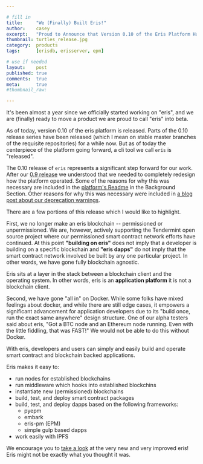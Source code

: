 ```yaml
---

# fill in
title:     "We (Finally) Built Eris!"
author:    casey
excerpt:   "Proud to Announce that Version 0.10 of the Eris Platform Has Been Released."
thumbnail: turtles_release.jpg
category:  products
tags:      [erisdb, erisserver, epm]

# use if needed
layout:    post
published: true
comments:  true
meta:      true
#thumbnail_raw:

---
```


It's been almost a year since we officially started working on "eris", and we are (finally) ready to move a product we are proud to call "eris" into beta.

As of today, version 0.10 of the eris platform is released. Parts of the 0.10 release series have been released (which I mean on stable master branches of the requisite repositories) for a while now. But as of today the centerpiece of the platform going forward, a cli tool we call `eris` is "released".

The 0.10 release of `eris` represents a significant step forward for our work. After our [0.9 release](https://blog.erisindustries.com/products/2015/05/27/v09-release/) we understood that we needed to completely redesign how the platform operated. Some of the reasons for why this was necessary are included in the [platform's Readme](https://docs.erisindustries.com/documentation/eris-cli/) in the Background Section. Other reasons for why this was necessary were included in [a blog post about our deprecation warnings](https://blog.erisindustries.com/products/2015/08/09/deprecation-warnings/).

There are a few portions of this release which I would like to highlight.

First, we no longer make an eris blockchain -- permissioned or unpermissioned. We are, however, actively supporting the Tendermint open source project where our permissioned smart contract network efforts have continued. At this point **"building on eris"** does not imply that a developer is building on a specific blockchain and **"eris dapps"** do not imply that the smart contract network involved be built by any one particular project. In other words, we have gone fully blockchain agnostic.

Eris sits at a layer in the stack between a blockchain client and the operating system. In other words, eris is an **application platform** it is not a blockchain client.

Second, we have gone "all in" on Docker. While some folks have mixed feelings about docker, and while there are still edge cases, it empowers a significant advancement for application developers due to its "build once, run the exact same anywhere" design structure. One of our alpha testers said about eris, "Got a BTC node and an Ethereum node running. Even with the little fiddling, that was FAST!" We would not be able to do this without Docker.

With eris, developers and users can simply and easily build and operate smart contract and blockchain backed applications.

Eris makes it easy to:

* run nodes for established blockchains
* run middleware which hooks into established blockchins
* instantiate new (permissioned) blockchains
* build, test, and deploy smart contract packages
* build, test, and deploy dapps based on the following frameworks:
  * pyepm
  * embark
  * eris-pm (EPM)
  * simple gulp based dapps
* work easily with IPFS

We encourage you to [take a look](https://docs.erisindustries.com/) at the very new and very improved eris! Eris might not be exactly what you thought it was.
